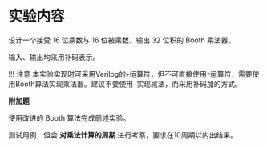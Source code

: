 # 实验内容

设计一个接受 16 位乘数与 16 位被乘数、输出 32 位积的 Booth 乘法器。

输入、输出均采用补码表示。

!!! 注意
	本实验实现时可采用Verilog的`+`运算符，但不可直接使用`*`运算符，需要使用Booth算法实现乘法器。建议不要使用`-`实现减法，而采用补码加的方式。

**附加题**

使用改进的 Booth 算法完成前述实验。

测试用例，但会 **对乘法计算的周期** 进行考察，要求在10周期以内出结果。
